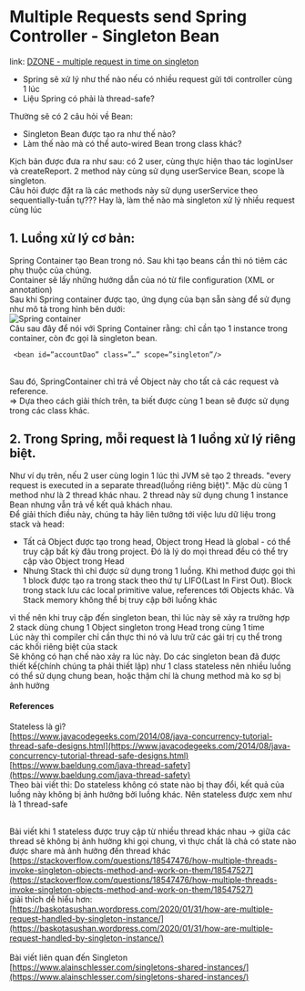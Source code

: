 # Multiple Requests send Spring Controller - Singleton Bean
link: [DZONE - multiple request in time on singleton](https://dzone.com/articles/how-does-singleton-bean-serve-multiple-requests-at)<br>
- Spring sẽ xử lý như thế nào nếu có nhiều request gửi tới controller cùng 1 lúc
- Liệu Spring có phải là thread-safe?<br>

Thường sẽ có 2 câu hỏi về Bean:
- Singleton Bean được tạo ra như thế nào?
- Làm thế nào mà có thể auto-wired Bean trong class khác?

Kịch bản được đưa ra như sau:
có 2 user, cùng thực hiện thao tác loginUser và createReport. 2 method này cùng sử dụng userService Bean, scope là singleton.<br>
Câu hỏi được đặt ra là các methods này sử dụng userService theo sequentially-tuần tự??? Hay là, làm thế nào mà singleton xử lý nhiều request cùng lúc

## 1. Luồng xử lý cơ bản: 
Spring Container tạo Bean trong nó. Sau khi tạo beans cần thì nó tiêm các phụ thuộc của chúng. <br>
Container sẽ lấy những hướng dẫn của nó từ file configuration (XML or annotation)<br>
Sau khi Spring container được tạo, ứng dụng của bạn sẵn sàng để sử đụng như mô tả trong hình bên dưới:<br>
![Spring container](https://docs.spring.io/spring-framework/docs/3.0.0.M3/reference/html/images/container-magic.png)<br>
Câu sau đây để nói với Spring Container rằng: chỉ cần tạo 1 instance trong container, còn đc gọi là singleton bean.  <br>

```
 <bean id=”accountDao” class=”…” scope=”singleton”/>
```
<br>
Sau đó, SpringContainer chỉ trả về Object này cho tất cả các request và reference.<br>
=> Dựa theo cách giải thích trên, ta biết được cùng 1 bean sẽ được sử dụng trong các class khác.

## 2. Trong Spring, mỗi request là 1 luồng xử lý riêng biệt.

Như ví dụ trên, nếu 2 user cùng login 1 lúc thì JVM sẽ tạo 2 threads. "every request is executed in a separate thread(luồng riêng biệt)". 
Mặc dù cùng 1 method như là 2 thread khác nhau. 2 thread này sử dụng chung 1 instance Bean nhưng vẫn trả về kết quả khách nhau.<br>
Để giải thích điều này, chúng ta hãy liên tưởng tới việc lưu dữ liệu trong stack và head:
- Tất cả Object được tạo trong head, Object trong Head là global - có thể truy cập bất kỳ đâu trong project. Đó là lý do mọi thread đều có thể try cập vào Object trong Head
- Nhưng Stack thì chỉ được sử dụng trong 1 luồng. 
Khi method được gọi thì 1 block được tạo ra trong stack theo thứ tự LIFO(Last In First Out). 
Block trong stack lưu các local primitive value, references tới Objects khác.
Và Stack memory không thể bị truy cập bởi luồng khác

vì thế nên khi truy cập đến singleton bean, thì lúc này sẽ xảy ra trường hợp 2 stack dùng chung 1 Object singleton trong Head trong cùng 1 time<br>
Lúc này thì compiler chỉ cần thực thi nó và lưu trữ các gái trị cụ thể trong các khối riêng biệt của stack<br>
Sẽ không có hạn chế nào xảy ra lúc này. Do các singleton bean đã được thiết kế(chính chúng ta phải thiết lập) như 1 class stateless nên nhiều luồng có thể sử dụng chung bean, hoặc thậm chí là chung method mà ko sợ bị ảnh hưởng<br>

#### References

Stateless là gì?<br>
[https://www.javacodegeeks.com/2014/08/java-concurrency-tutorial-thread-safe-designs.html](https://www.javacodegeeks.com/2014/08/java-concurrency-tutorial-thread-safe-designs.html)<br>
[https://www.baeldung.com/java-thread-safety](https://www.baeldung.com/java-thread-safety)<br> 
Theo bài viết thì: Do stateless không có state nào bị thay đổi, kết quả của luồng này không bị ảnh hưởng bởi luồng khác. Nên stateless được xem như là 1 thread-safe<br><br>

Bài viết khi 1 stateless được truy cập từ nhiều thread khác nhau -> giữa các thread sẽ không bị ảnh hưởng khi gọi chung, vì thực chất là chả có state nào được share mà ảnh hưởng đến thread khác<br>
[https://stackoverflow.com/questions/18547476/how-multiple-threads-invoke-singleton-objects-method-and-work-on-them/18547527](https://stackoverflow.com/questions/18547476/how-multiple-threads-invoke-singleton-objects-method-and-work-on-them/18547527)<br>
giải thích dễ hiểu hơn:<br>
[https://baskotasushan.wordpress.com/2020/01/31/how-are-multiple-request-handled-by-singleton-instance/](https://baskotasushan.wordpress.com/2020/01/31/how-are-multiple-request-handled-by-singleton-instance/)
<br><br>
Bài viết liên quan đến Singleton<br>
[https://www.alainschlesser.com/singletons-shared-instances/](https://www.alainschlesser.com/singletons-shared-instances/)


